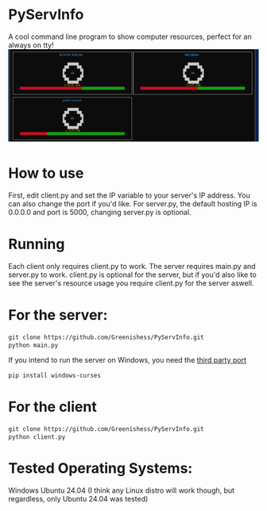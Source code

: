 # PyServInfo
A cool command line program to show computer resources, perfect for an always on tty!
![demopicture](https://github.com/Greenishess/PyServInfo/blob/main/pyservinfo.png)
# How to use
First, edit client.py and set the IP variable to your server's IP address. You can also change the port if you'd like. For server.py, the default hosting IP is 0.0.0.0 and port is 5000, changing server.py is optional.
# Running
Each client only requires client.py to work. The server requires main.py and server.py to work. client.py is optional for the server, but if you'd also like to see the server's resource usage you require client.py for the server aswell.
# For the server:
```
git clone https://github.com/Greenishess/PyServInfo.git
python main.py
```
If you intend to run the server on Windows, you need the [third party port](https://pypi.org/project/windows-curses/)
```
pip install windows-curses
```
# For the client
```
git clone https://github.com/Greenishess/PyServInfo.git
python client.py
```
# Tested Operating Systems:
Windows
Ubuntu 24.04 (I think any Linux distro will work though, but regardless, only Ubuntu 24.04 was tested)
